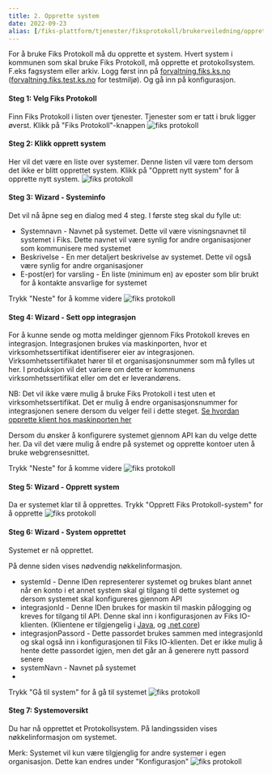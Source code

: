 ```yaml
---
title: 2. Opprette system
date: 2022-09-23
alias: [/fiks-plattform/tjenester/fiksprotokoll/brukerveiledning/opprette_system]
---
```


For å bruke Fiks Protokoll må du opprette et system. Hvert system i kommunen som skal bruke Fiks Protokoll, må opprette et protokollsystem. F.eks fagsystem eller arkiv.
Logg først inn på [forvaltning.fiks.ks.no](forvaltning.fiks.ks.no) ([forvaltning.fiks.test.ks.no](forvaltning.fiks.test.ks.no) for testmiljø). Og gå inn på konfigurasjon.

#### Steg 1: Velg Fiks Protokoll
Finn Fiks Protokoll i listen over tjenester. Tjenester som er tatt i bruk ligger øverst. Klikk på "Fiks Protokoll"-knappen
![fiks protokoll](/images/protokoll-brukerveiledning/2_velg_tjeneste.png "Velg tjeneste")

#### Steg 2: Klikk opprett system
Her vil det være en liste over systemer. Denne listen vil være tom dersom det ikke er blitt opprettet system.
Klikk på "Opprett nytt system" for å opprette nytt system.
![fiks protokoll](/images/protokoll-brukerveiledning/2_opprett_system_knapp.png "Opprett system")

#### Steg 3: Wizard - Systeminfo 
Det vil nå åpne seg en dialog med 4 steg. I første steg skal du fylle ut:
* Systemnavn - Navnet på systemet. Dette vil være visningsnavnet til systemet i Fiks. Dette navnet vil være synlig for andre organisasjoner som kommunisere med systemet
* Beskrivelse - En mer detaljert beskrivelse av systemet. Dette vil også være synlig for andre organisasjoner
* E-post(er) for varsling - En liste (minimum en) av eposter som blir brukt for å kontakte ansvarlige for systemet

Trykk "Neste" for å komme videre
![fiks protokoll](/images/protokoll-brukerveiledning/2_wizard_1_utfylt.png "Wizard info")

#### Steg 4: Wizard - Sett opp integrasjon 
For å kunne sende og motta meldinger gjennom Fiks Protokoll kreves en integrasjon. Integrasjonen brukes via maskinporten, hvor et virksomhetssertifikat identifiserer eier av integrasjonen. Virksomhetssertifikatet hører til et organisasjonsnummer som må fylles ut her. I produksjon vil det variere om dette er kommunens virksomhetssertifikat eller om det er leverandørens. 

NB: Det vil ikke være mulig å bruke Fiks Protokoll i test uten et virksomhetssertifikat. Det er mulig å endre organisasjonsnummer for integrasjonen senere dersom du velger feil i dette steget. [Se hvordan opprette klient hos maskinporten her](/fiks-platform/difiidportenklient)

Dersom du ønsker å konfigurere systemet gjennom API kan du velge dette her. Da vil det være mulig å endre på systemet og opprette kontoer uten å bruke webgrensesnittet.

Trykk "Neste" for å komme videre
![fiks protokoll](/images/protokoll-brukerveiledning/2_wizard_2_utfylt.png "Wizard integrasjon")

#### Steg 5: Wizard - Opprett system
Da er systemet klar til å opprettes. 
Trykk "Opprett Fiks Protokoll-system" for å opprette
![fiks protokoll](/images/protokoll-brukerveiledning/2_wizard_3.png "Wizard opprett")

#### Steg 6: Wizard - System opprettet
Systemet er nå opprettet. 

På denne siden vises nødvendig nøkkelinformasjon.
* systemId - Denne IDen representerer systemet og brukes blant annet når en konto i et annet system skal gi tilgang til dette systemet og dersom systemet skal konfigureres gjennom API
* integrasjonId - Denne IDen brukes for maskin til maskin pålogging og kreves for tilgang til API. Denne skal inn i konfigurasjonen av Fiks IO-klienten. (Klientene er tilgjengelig i [Java](https://github.com/ks-no/fiks-io-klient-java), og [.net core](https://github.com/ks-no/fiks-io-client-dotnet))
* integrasjonPassord - Dette passordet brukes sammen med integrasjonId og skal også inn i konfigurasjonen til Fiks IO-klienten. Det er ikke mulig å hente dette passordet igjen, men det går an å generere nytt passord senere
* systemNavn - Navnet på systemet
* 
Trykk "Gå til system" for å gå til systemet
![fiks protokoll](/images/protokoll-brukerveiledning/2_wizard_4.png "Wizard ferdig")

#### Steg 7: Systemoversikt
Du har nå opprettet et Protokollsystem. På landingssiden vises nøkkelinformasjon om systemet.

Merk: Systemet vil kun være tilgjenglig for andre systemer i egen organisasjon. Dette kan endres under "Konfigurasjon"
![fiks protokoll](/images/protokoll-brukerveiledning/2_opprettet.png "System opprettet")